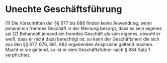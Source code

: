 # Unechte Geschäftsführung

(1) Die Vorschriften der §§ 677 bis 686 finden keine Anwendung, wenn jemand ein fremdes Geschäft in der Meinung besorgt, dass es sein eigenes sei.(2) Behandelt jemand ein fremdes Geschäft als sein eigenes, obwohl er weiß, dass er nicht dazu berechtigt ist, so kann der Geschäftsherr die sich aus den §§ 677, 678, 681, 682 ergebenden Ansprüche geltend machen. Macht er sie geltend, so ist er dem Geschäftsführer nach § 684 Satz 1 verpflichtet. 

